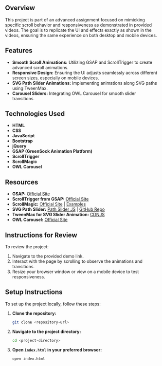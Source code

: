 
## Overview

This project is part of an advanced assignment focused on mimicking specific scroll behavior and responsiveness as demonstrated in provided videos. The goal is to replicate the UI and effects exactly as shown in the videos, ensuring the same experience on both desktop and mobile devices.


## Features

- **Smooth Scroll Animations:** Utilizing GSAP and ScrollTrigger to create advanced scroll animations.
- **Responsive Design:** Ensuring the UI adjusts seamlessly across different screen sizes, especially on mobile devices.
- **SVG Path Slider Animations:** Implementing animations along SVG paths using TweenMax.
- **Carousel Sliders:** Integrating OWL Carousel for smooth slider transitions.

## Technologies Used

- **HTML**
- **CSS**
- **JavaScript**
- **Bootstrap**
- **jQuery**
- **GSAP (GreenSock Animation Platform)**
- **ScrollTrigger**
- **ScrollMagic**
- **OWL Carousel**

## Resources

- **GSAP:** [Official Site](https://greensock.com/gsap/)
- **ScrollTrigger from GSAP:** [Official Site](https://greensock.com/scrolltrigger/)
- **ScrollMagic:** [Official Site](https://scrollmagic.io/) | [Examples](https://scrollmagic.io/examples/index.html)
- **SVG Path Slider:** [Path Slider JS](https://www.cssscript.com/fancy-svg-path-slider-path-slider-js/) | [GitHub Repo](https://github.com/lmgonzalves/path-slider)
- **TweenMax for SVG Slider Animation:** [CDNJS](https://cdnjs.com/libraries/gsap/2.1.3)
- **OWL Carousel:** [Official Site](https://owlcarousel2.github.io/OwlCarousel2/)



## Instructions for Review

To review the project:
1. Navigate to the provided demo link.
2. Interact with the page by scrolling to observe the animations and transitions.
3. Resize your browser window or view on a mobile device to test responsiveness.

## Setup Instructions

To set up the project locally, follow these steps:

1. **Clone the repository:**
    ```sh
    git clone <repository-url>
    ```
2. **Navigate to the project directory:**
    ```sh
    cd <project-directory>
    ```
3. **Open `index.html` in your preferred browser:**
    ```sh
    open index.html
    ```


